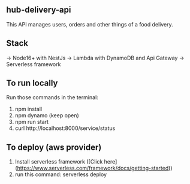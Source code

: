 ## hub-delivery-api
This API manages users, orders and other things of a food delivery.

## Stack
-> Node16+ with NestJs
-> Lambda with DynamoDB and Api Gateway
-> Serverless framework

## To run locally
Run those commands in the terminal:
1. npm install
2. npm dynamo (keep open)
3. npm run start
4. curl http://localhost:8000/service/status

## To deploy (aws provider)
1. Install serverless framework ([Click here] (https://www.serverless.com/framework/docs/getting-started))
2. run this command: serverless deploy
